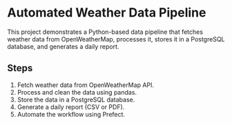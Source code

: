 # Automated Weather Data Pipeline

This project demonstrates a Python-based data pipeline that fetches weather data from OpenWeatherMap, processes it, stores it in a PostgreSQL database, and generates a daily report.

## Steps
1. Fetch weather data from OpenWeatherMap API.
2. Process and clean the data using pandas.
3. Store the data in a PostgreSQL database.
4. Generate a daily report (CSV or PDF).
5. Automate the workflow using Prefect.
